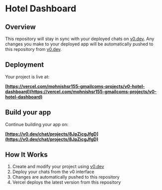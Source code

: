 # Hotel Dashboard

## Overview

This repository will stay in sync with your deployed chats on [v0.dev](https://v0.dev).
Any changes you make to your deployed app will be automatically pushed to this repository from [v0.dev](https://v0.dev).

## Deployment

Your project is live at:

**[https://vercel.com/mohnishsr155-gmailcoms-projects/v0-hotel-dashboard](https://vercel.com/mohnishsr155-gmailcoms-projects/v0-hotel-dashboard)**

## Build your app

Continue building your app on:

**[https://v0.dev/chat/projects/8JpZicgJfgD](https://v0.dev/chat/projects/8JpZicgJfgD)**

## How It Works

1. Create and modify your project using [v0.dev](https://v0.dev)
2. Deploy your chats from the v0 interface
3. Changes are automatically pushed to this repository
4. Vercel deploys the latest version from this repository
